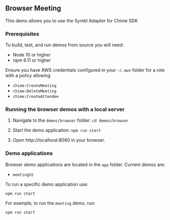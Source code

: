 ## Browser Meeting

This demo allows you to use the Symbl Adapter for Chime SDK

### Prerequisites

To build, test, and run demos from source you will need:

* Node 10 or higher
* npm 6.11 or higher

Ensure you have AWS credentials configured in your `~/.aws` folder for a
role with a policy allowing
* `chime:CreateMeeting`
* `chime:DeleteMeeting`
* `chime:CreateAttendee`

### Running the browser demos with a local server

1. Navigate to the `demos/browser` folder: `cd demos/browser`

2. Start the demo application: `npm run start`

3. Open http://localhost:8080 in your browser.

### Demo applications

Browser demo applications are located in the `app` folder. Current demos are:

* `meetingV2`

To run a specific demo application use:

```
npm run start
```

For example, to run the `meeting` demo, run:

```
npm run start
```
